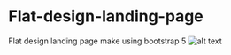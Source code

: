 # Flat-design-landing-page
Flat design landing page make using bootstrap 5
![alt text](https://github.com/[Dimasamran]/[Flat-design-landing-page]/hasil.png?raw=true)

